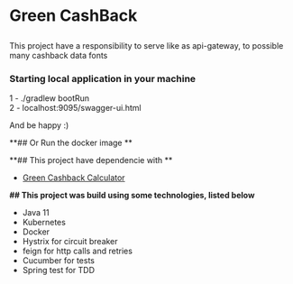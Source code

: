 # <p> Green CashBack</p>

This project have a responsibility to serve like as api-gateway, to possible many cashback data fonts

### Starting local application in your machine

1 -   ./gradlew bootRun
<br />
2 - localhost:9095/swagger-ui.html

And be happy :)
<br />

**## Or Run the docker image **
<br />

**## This project have dependencie with **
* [Green Cashback Calculator](https://github.com/GabrielFelix10/Green-Cashback-Calculator)

**## This project was build using some technologies, listed below**

* Java 11
* Kubernetes 
* Docker
* Hystrix for circuit breaker
* feign for http calls and retries
* Cucumber for tests
* Spring test for TDD



